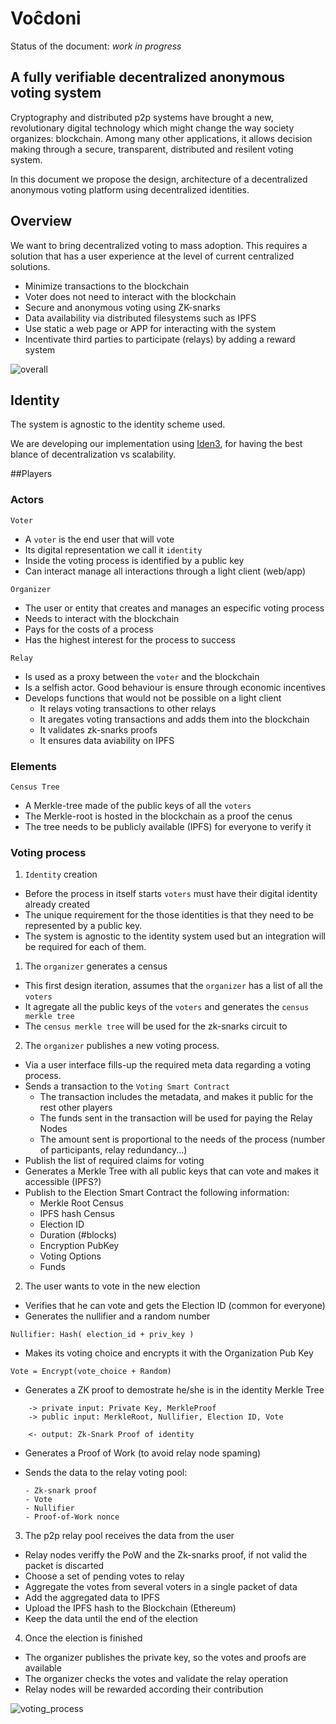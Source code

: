 # Voĉdoni

Status of the document: *work in progress*

## A fully verifiable decentralized anonymous voting system

Cryptography and distributed p2p systems have brought a new, revolutionary digital technology which might change the way society organizes: blockchain. Among many other applications, it allows decision making through a secure, transparent, distributed and resilent voting system.

In this document we propose the design, architecture of a decentralized anonymous voting platform using decentralized identities.

## Overview

We want to bring decentralized voting to mass adoption. This requires a solution that has a user experience at the level of current centralized solutions.

+ Minimize transactions to the blockchain 
+ Voter does not need to interact with the blockchain
+ Secure and anonymous voting using ZK-snarks
+ Data availability via distributed filesystems such as IPFS
+ Use static a web page or APP for interacting with the system
+ Incentivate third parties to participate (relays) by adding a reward system

![overall](https://github.com/vocdoni/docs/raw/master/img/overall_design.png)

## Identity
The system is agnostic to the identity scheme used.

We are developing our implementation using [Iden3](https://iden3.io), for having the best blance of decentralization vs scalability.

##Players
### Actors
`Voter`
+ A `voter` is the end user that will vote
+ Its digital representation we call it `identity`
+ Inside the voting process is identified by a public key
+ Can interact manage all interactions through a light client (web/app)

`Organizer`
+ The user or entity that creates and manages an especific voting process
+ Needs to interact with the blockchain
+ Pays for the costs of a process
+ Has the highest interest for the process to success

`Relay`
+ Is used as a proxy between the `voter` and the blockchain
+ Is a selfish actor. Good behaviour is ensure through economic incentives
+ Develops functions that would not be possible on a light client
  - It relays voting transactions to other relays
  - It aregates voting transactions and adds them into the blockchain
  - It validates zk-snarks proofs
  - It ensures data aviability on IPFS

### Elements
`Census Tree`
+ A Merkle-tree made of the public keys of all the `voters`
+ The Merkle-root is hosted in the blockchain as a proof the cenus
+ The tree needs to be publicly available (IPFS) for everyone to verify it

### Voting process
1. `Identity` creation
  + Before the process in itself starts `voters` must have their digital identity  already created
  + The unique requirement for the those identities is that they need to be represented by a public key.
  + The system is agnostic to the identity system used but an integration will be required for each of them.

1. The `organizer` generates a census
  + This first design iteration, assumes that the `organizer` has a list of all the `voters`
  + It agregate all the public keys of the `voters` and generates the `census merkle tree`
  + The `census merkle tree` will be used for the zk-snarks circuit to 

2. The `organizer` publishes a new voting process.
  + Via a user interface fills-up the required meta data regarding a voting process.
  + Sends a transaction to the `Voting Smart Contract`
    - The transaction includes the metadata, and makes it public for the rest other players
    - The funds sent in the transaction will be used for paying the Relay Nodes
    - The amount sent is proportional to the needs of the process (number of participants, relay redundancy...)
  + Publish the list of required claims for voting
  + Generates a Merkle Tree with all public keys that can vote and makes it accessible (IPFS?)
  + Publish to the Election Smart Contract the following information:
    + Merkle Root Census
    + IPFS hash Census
    + Election ID
    + Duration (#blocks)
    + Encryption PubKey
    + Voting Options
    + Funds

2. The user wants to vote in the new election

  + Verifies that he can vote and gets the Election ID (common for everyone)
  + Generates the nullifier and a random number
  ```
  Nullifier: Hash( election_id + priv_key )
  ```
  + Makes its voting choice and encrypts it with the Organization Pub Key
  ```
  Vote = Encrypt(vote_choice + Random)
  ```
  + Generates a ZK proof to demostrate he/she is in the identity Merkle Tree  
  ```
      -> private input: Private Key, MerkleProof
      -> public input: MerkleRoot, Nullifier, Election ID, Vote

      <- output: Zk-Snark Proof of identity
  ```

  + Generates a Proof of Work (to avoid relay node spaming)

  + Sends the data to the relay voting pool:
      ```
     - Zk-snark proof
     - Vote
     - Nullifier
     - Proof-of-Work nonce
     ```

3. The p2p relay pool receives the data from the user
  + Relay nodes veriffy the PoW and the Zk-snarks proof, if not valid the packet is discarted
  + Choose a set of pending votes to relay
  + Aggregate the votes from several voters in a single packet of data
  + Add the aggregated data to IPFS
  + Upload the IPFS hash to the Blockchain (Ethereum)
  + Keep the data until the end of the election


4. Once the election is finished
  + The organizer publishes the private key, so the votes and proofs are available
  + The organizer checks the votes and validate the relay operation
  + Relay nodes will be rewarded according their contribution

![voting_process](https://github.com/vocdoni/docs/raw/master/img/voting_process.png)
